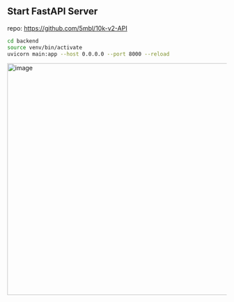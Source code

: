 ## **Start FastAPI Server**  
repo: https://github.com/5mbl/10k-v2-API
```bash
cd backend  
source venv/bin/activate  
uvicorn main:app --host 0.0.0.0 --port 8000 --reload  
```
<img width="1526" height="533" alt="image" src="https://github.com/user-attachments/assets/dc4f107d-89e1-4f8b-9b2d-30f4bc9087e9" />
